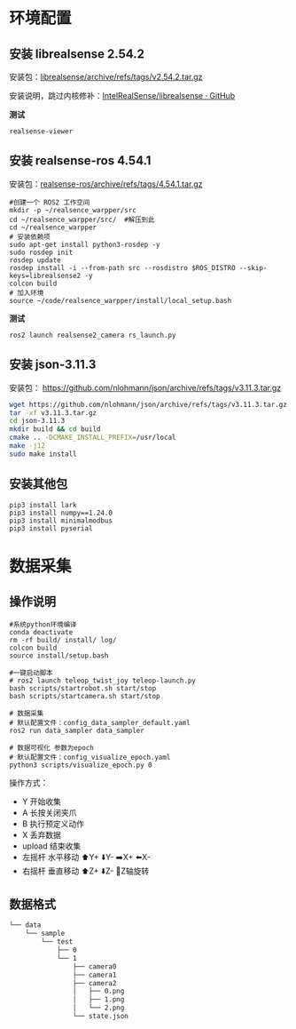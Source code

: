 # 环境配置

## 安装 librealsense 2.54.2

安装包：[librealsense/archive/refs/tags/v2.54.2.tar.gz](https://github.com/IntelRealSense/librealsense/archive/refs/tags/v2.54.2.tar.gz)

安装说明，跳过内核修补：[IntelRealSense/librealsense · GitHub](https://github.com/IntelRealSense/librealsense/blob/master/doc/installation.md)

**测试**
```shell
realsense-viewer
```

## 安装 realsense-ros 4.54.1

安装包：[realsense-ros/archive/refs/tags/4.54.1.tar.gz](https://github.com/IntelRealSense/realsense-ros/archive/refs/tags/4.54.1.tar.gz)

```shell
#创建一个 ROS2 工作空间
mkdir -p ~/realsence_warpper/src
cd ~/realsence_warpper/src/  #解压到此
cd ~/realsence_warpper
# 安装依赖项
sudo apt-get install python3-rosdep -y
sudo rosdep init 
rosdep update 
rosdep install -i --from-path src --rosdistro $ROS_DISTRO --skip-keys=librealsense2 -y
colcon build
# 加入环境
source ~/code/realsence_warpper/install/local_setup.bash
```
**测试**
```
ros2 launch realsense2_camera rs_launch.py 
```

## 安装 json-3.11.3

安装包： https://github.com/nlohmann/json/archive/refs/tags/v3.11.3.tar.gz

```bash
wget https://github.com/nlohmann/json/archive/refs/tags/v3.11.3.tar.gz
tar -xf v3.11.3.tar.gz 
cd json-3.11.3
mkdir build && cd build
cmake .. -DCMAKE_INSTALL_PREFIX=/usr/local
make -j12
sudo make install
```
 
## 安装其他包

```shell
pip3 install lark
pip3 install numpy==1.24.0
pip3 install minimalmodbus
pip3 install pyserial
```

# 数据采集

## 操作说明

```shell
#系统python环境编译
conda deactivate
rm -rf build/ install/ log/
colcon build
source install/setup.bash

#一键启动脚本
# ros2 launch teleop_twist_joy teleop-launch.py
bash scripts/startrobot.sh start/stop
bash scripts/startcamera.sh start/stop

# 数据采集
# 默认配置文件：config_data_sampler_default.yaml
ros2 run data_sampler data_sampler 

# 数据可视化 参数为epoch
# 默认配置文件：config_visualize_epoch.yaml
python3 scripts/visualize_epoch.py 0

```

操作方式：
- Y 开始收集
- A 长按关闭夹爪
- B 执行预定义动作 
- X 丢弃数据
- upload 结束收集
- 左摇杆 水平移动   ⬆️Y+ ⬇️Y- ➡️X+ ⬅️X-
- 右摇杆 垂直移动   ⬆️Z+ ⬇️Z-  🔄Z轴旋转

## 数据格式

```bash
└── data
    └── sample
        └── test
            ├── 0
            └── 1
                ├── camera0
                ├── camera1
                ├── camera2
                │   ├── 0.png
                │   ├── 1.png
                │   └── 2.png
                └── state.json
```

